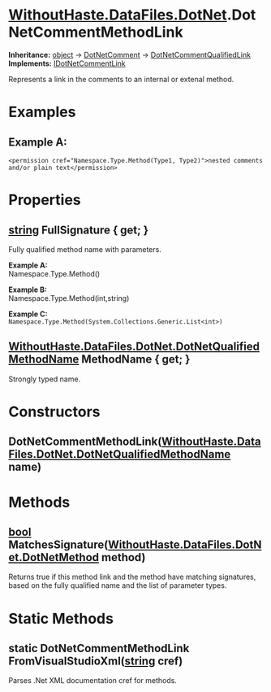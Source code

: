# [WithoutHaste.DataFiles.DotNet](TableOfContents.WithoutHaste.DataFiles.DotNet.md).DotNetCommentMethodLink

**Inheritance:** [object](https://docs.microsoft.com/en-us/dotnet/api/system.object) → [DotNetComment](WithoutHaste.DataFiles.DotNet.DotNetComment.md) → [DotNetCommentQualifiedLink](WithoutHaste.DataFiles.DotNet.DotNetCommentQualifiedLink.md)  
**Implements:** [IDotNetCommentLink](WithoutHaste.DataFiles.DotNet.IDotNetCommentLink.md)  

Represents a link in the comments to an internal or extenal method.  

# Examples

## Example A:

`<permission cref="Namespace.Type.Method(Type1, Type2)">nested comments and/or plain text</permission>`  

# Properties

## [string](https://docs.microsoft.com/en-us/dotnet/api/system.string) FullSignature { get; }

Fully qualified method name with parameters.  

**Example A:**  
Namespace.Type.Method()  

**Example B:**  
Namespace.Type.Method(int,string)  

**Example C:**  
`Namespace.Type.Method(System.Collections.Generic.List<int>)`  

## [WithoutHaste.DataFiles.DotNet.DotNetQualifiedMethodName](WithoutHaste.DataFiles.DotNet.DotNetQualifiedMethodName.md) MethodName { get; }

Strongly typed name.  

# Constructors

## DotNetCommentMethodLink([WithoutHaste.DataFiles.DotNet.DotNetQualifiedMethodName](WithoutHaste.DataFiles.DotNet.DotNetQualifiedMethodName.md) name)

# Methods

## [bool](https://docs.microsoft.com/en-us/dotnet/api/system.boolean) MatchesSignature([WithoutHaste.DataFiles.DotNet.DotNetMethod](WithoutHaste.DataFiles.DotNet.DotNetMethod.md) method)

Returns true if this method link and the method have matching signatures, based on the fully qualified name and the list of parameter types.  

# Static Methods

## static DotNetCommentMethodLink FromVisualStudioXml([string](https://docs.microsoft.com/en-us/dotnet/api/system.string) cref)

Parses .Net XML documentation cref for methods.  

